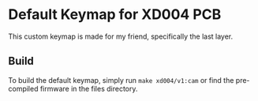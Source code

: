 # Default Keymap for XD004 PCB

This custom keymap is made for my friend, specifically the last layer.

## Build

To build the default keymap, simply run `make xd004/v1:cam`
or find the pre-compiled firmware in the files directory.
